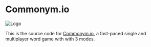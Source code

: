 # Commonym.io

![Logo](https://i.imgur.com/y1U5dfg.png)

This is the source code for [Commonym.io](https://www.commonym.io/), a fast-paced single and multiplayer word game with with 3 modes.
